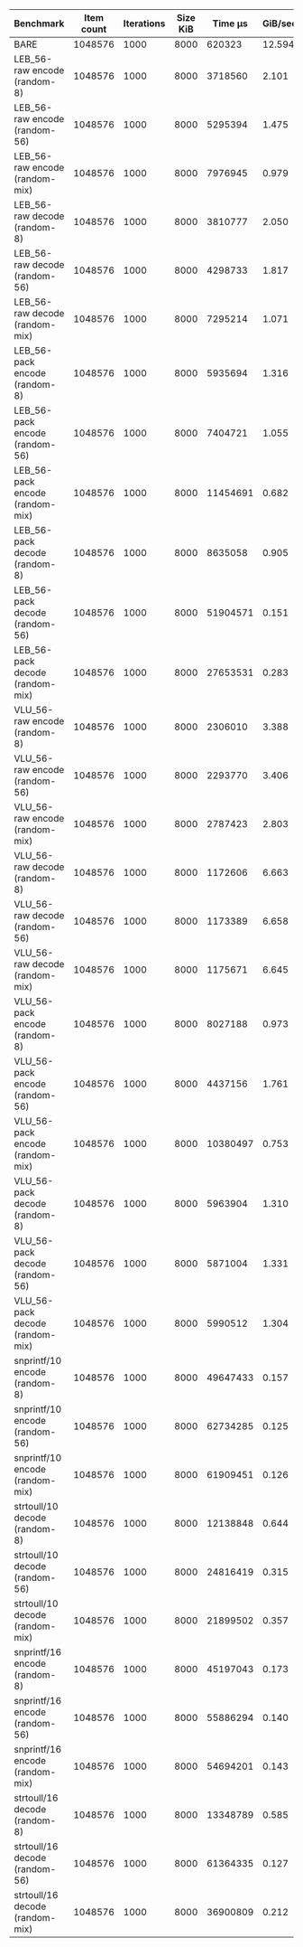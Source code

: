 |Benchmark                       |Item count|Iterations|Size KiB  |Time µs   |GiB/sec   |
|--------------------------------|----------|----------|----------|----------|----------|
|BARE                            |1048576   |1000      |8000      |620323    |   12.594 |
|LEB_56-raw encode (random-8)    |1048576   |1000      |8000      |3718560   |    2.101 |
|LEB_56-raw encode (random-56)   |1048576   |1000      |8000      |5295394   |    1.475 |
|LEB_56-raw encode (random-mix)  |1048576   |1000      |8000      |7976945   |    0.979 |
|LEB_56-raw decode (random-8)    |1048576   |1000      |8000      |3810777   |    2.050 |
|LEB_56-raw decode (random-56)   |1048576   |1000      |8000      |4298733   |    1.817 |
|LEB_56-raw decode (random-mix)  |1048576   |1000      |8000      |7295214   |    1.071 |
|LEB_56-pack encode (random-8)   |1048576   |1000      |8000      |5935694   |    1.316 |
|LEB_56-pack encode (random-56)  |1048576   |1000      |8000      |7404721   |    1.055 |
|LEB_56-pack encode (random-mix) |1048576   |1000      |8000      |11454691  |    0.682 |
|LEB_56-pack decode (random-8)   |1048576   |1000      |8000      |8635058   |    0.905 |
|LEB_56-pack decode (random-56)  |1048576   |1000      |8000      |51904571  |    0.151 |
|LEB_56-pack decode (random-mix) |1048576   |1000      |8000      |27653531  |    0.283 |
|VLU_56-raw encode (random-8)    |1048576   |1000      |8000      |2306010   |    3.388 |
|VLU_56-raw encode (random-56)   |1048576   |1000      |8000      |2293770   |    3.406 |
|VLU_56-raw encode (random-mix)  |1048576   |1000      |8000      |2787423   |    2.803 |
|VLU_56-raw decode (random-8)    |1048576   |1000      |8000      |1172606   |    6.663 |
|VLU_56-raw decode (random-56)   |1048576   |1000      |8000      |1173389   |    6.658 |
|VLU_56-raw decode (random-mix)  |1048576   |1000      |8000      |1175671   |    6.645 |
|VLU_56-pack encode (random-8)   |1048576   |1000      |8000      |8027188   |    0.973 |
|VLU_56-pack encode (random-56)  |1048576   |1000      |8000      |4437156   |    1.761 |
|VLU_56-pack encode (random-mix) |1048576   |1000      |8000      |10380497  |    0.753 |
|VLU_56-pack decode (random-8)   |1048576   |1000      |8000      |5963904   |    1.310 |
|VLU_56-pack decode (random-56)  |1048576   |1000      |8000      |5871004   |    1.331 |
|VLU_56-pack decode (random-mix) |1048576   |1000      |8000      |5990512   |    1.304 |
|snprintf/10 encode (random-8)   |1048576   |1000      |8000      |49647433  |    0.157 |
|snprintf/10 encode (random-56)  |1048576   |1000      |8000      |62734285  |    0.125 |
|snprintf/10 encode (random-mix) |1048576   |1000      |8000      |61909451  |    0.126 |
|strtoull/10 decode (random-8)   |1048576   |1000      |8000      |12138848  |    0.644 |
|strtoull/10 decode (random-56)  |1048576   |1000      |8000      |24816419  |    0.315 |
|strtoull/10 decode (random-mix) |1048576   |1000      |8000      |21899502  |    0.357 |
|snprintf/16 encode (random-8)   |1048576   |1000      |8000      |45197043  |    0.173 |
|snprintf/16 encode (random-56)  |1048576   |1000      |8000      |55886294  |    0.140 |
|snprintf/16 encode (random-mix) |1048576   |1000      |8000      |54694201  |    0.143 |
|strtoull/16 decode (random-8)   |1048576   |1000      |8000      |13348789  |    0.585 |
|strtoull/16 decode (random-56)  |1048576   |1000      |8000      |61364335  |    0.127 |
|strtoull/16 decode (random-mix) |1048576   |1000      |8000      |36900809  |    0.212 |
